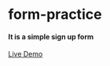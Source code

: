 # form-practice
<h4> It is a simple sign up form </h4>

[Live Demo](https://bekiryenidogan.github.io/form-practice/)
